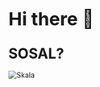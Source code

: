 # <span style="font-size: 36px;">Hi there 👋</span>
## <span style="font-size: 28px;">SOSAL?</span>

![Skala](https://media1.tenor.com/m/kHcmsxlKHEAAAAAC/rock-one-eyebrow-raised-rock-staring.gif)
